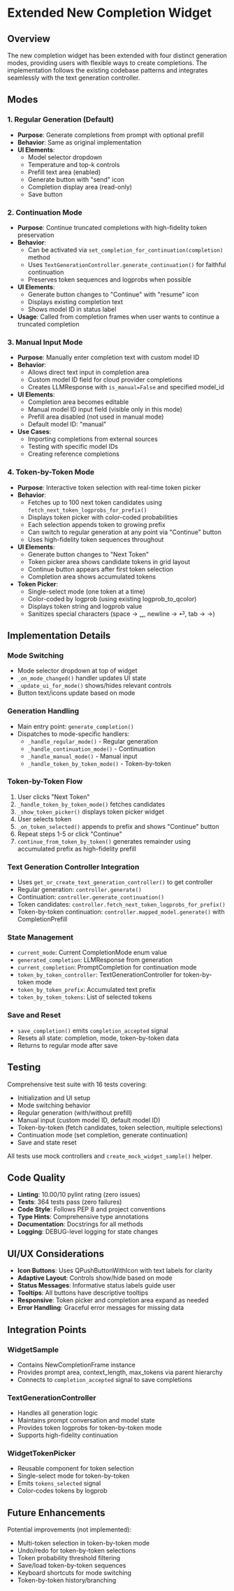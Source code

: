 # Extended New Completion Widget

## Overview

The new completion widget has been extended with four distinct generation modes, providing users with flexible ways to create completions. The implementation follows the existing codebase patterns and integrates seamlessly with the text generation controller.

## Modes

### 1. Regular Generation (Default)
- **Purpose**: Generate completions from prompt with optional prefill
- **Behavior**: Same as original implementation
- **UI Elements**:
  - Model selector dropdown
  - Temperature and top-k controls
  - Prefill text area (enabled)
  - Generate button with "send" icon
  - Completion display area (read-only)
  - Save button

### 2. Continuation Mode
- **Purpose**: Continue truncated completions with high-fidelity token preservation
- **Behavior**: 
  - Can be activated via `set_completion_for_continuation(completion)` method
  - Uses `TextGenerationController.generate_continuation()` for faithful continuation
  - Preserves token sequences and logprobs when possible
- **UI Elements**:
  - Generate button changes to "Continue" with "resume" icon
  - Displays existing completion text
  - Shows model ID in status label
- **Usage**: Called from completion frames when user wants to continue a truncated completion

### 3. Manual Input Mode
- **Purpose**: Manually enter completion text with custom model ID
- **Behavior**:
  - Allows direct text input in completion area
  - Custom model ID field for cloud provider completions
  - Creates LLMResponse with `is_manual=False` and specified model_id
- **UI Elements**:
  - Completion area becomes editable
  - Manual model ID input field (visible only in this mode)
  - Prefill area disabled (not used in manual mode)
  - Default model ID: "manual"
- **Use Cases**: 
  - Importing completions from external sources
  - Testing with specific model IDs
  - Creating reference completions

### 4. Token-by-Token Mode
- **Purpose**: Interactive token selection with real-time token picker
- **Behavior**:
  - Fetches up to 100 next token candidates using `fetch_next_token_logprobs_for_prefix()`
  - Displays token picker with color-coded probabilities
  - Each selection appends token to growing prefix
  - Can switch to regular generation at any point via "Continue" button
  - Uses high-fidelity token sequences throughout
- **UI Elements**:
  - Generate button changes to "Next Token"
  - Token picker area shows candidate tokens in grid layout
  - Continue button appears after first token selection
  - Completion area shows accumulated tokens
- **Token Picker**:
  - Single-select mode (one token at a time)
  - Color-coded by logprob (using existing logprob_to_qcolor)
  - Displays token string and logprob value
  - Sanitizes special characters (space → ␣, newline → ⏎, tab → →)

## Implementation Details

### Mode Switching
- Mode selector dropdown at top of widget
- `_on_mode_changed()` handler updates UI state
- `_update_ui_for_mode()` shows/hides relevant controls
- Button text/icons update based on mode

### Generation Handling
- Main entry point: `generate_completion()`
- Dispatches to mode-specific handlers:
  - `_handle_regular_mode()` - Regular generation
  - `_handle_continuation_mode()` - Continuation
  - `_handle_manual_mode()` - Manual input
  - `_handle_token_by_token_mode()` - Token-by-token

### Token-by-Token Flow
1. User clicks "Next Token"
2. `_handle_token_by_token_mode()` fetches candidates
3. `_show_token_picker()` displays token picker widget
4. User selects token
5. `_on_token_selected()` appends to prefix and shows "Continue" button
6. Repeat steps 1-5 or click "Continue"
7. `continue_from_token_by_token()` generates remainder using accumulated prefix as high-fidelity prefill

### Text Generation Controller Integration
- Uses `get_or_create_text_generation_controller()` to get controller
- Regular generation: `controller.generate()`
- Continuation: `controller.generate_continuation()`
- Token candidates: `controller.fetch_next_token_logprobs_for_prefix()`
- Token-by-token continuation: `controller.mapped_model.generate()` with CompletionPrefill

### State Management
- `current_mode`: Current CompletionMode enum value
- `generated_completion`: LLMResponse from generation
- `current_completion`: PromptCompletion for continuation mode
- `token_by_token_controller`: TextGenerationController for token-by-token mode
- `token_by_token_prefix`: Accumulated text prefix
- `token_by_token_tokens`: List of selected tokens

### Save and Reset
- `save_completion()` emits `completion_accepted` signal
- Resets all state: completion, mode, token-by-token data
- Returns to regular mode after save

## Testing

Comprehensive test suite with 16 tests covering:
- Initialization and UI setup
- Mode switching behavior
- Regular generation (with/without prefill)
- Manual input (custom model ID, default model ID)
- Token-by-token (fetch candidates, token selection, multiple selections)
- Continuation mode (set completion, generate continuation)
- Save and state reset

All tests use mock controllers and `create_mock_widget_sample()` helper.

## Code Quality

- **Linting**: 10.00/10 pylint rating (zero issues)
- **Tests**: 364 tests pass (zero failures)
- **Code Style**: Follows PEP 8 and project conventions
- **Type Hints**: Comprehensive type annotations
- **Documentation**: Docstrings for all methods
- **Logging**: DEBUG-level logging for state changes

## UI/UX Considerations

- **Icon Buttons**: Uses QPushButtonWithIcon with text labels for clarity
- **Adaptive Layout**: Controls show/hide based on mode
- **Status Messages**: Informative status labels guide user
- **Tooltips**: All buttons have descriptive tooltips
- **Responsive**: Token picker and completion area expand as needed
- **Error Handling**: Graceful error messages for missing data

## Integration Points

### WidgetSample
- Contains NewCompletionFrame instance
- Provides prompt area, context_length, max_tokens via parent hierarchy
- Connects to `completion_accepted` signal to save completions

### TextGenerationController
- Handles all generation logic
- Maintains prompt conversation and model state
- Provides token logprobs for token-by-token mode
- Supports high-fidelity continuation

### WidgetTokenPicker
- Reusable component for token selection
- Single-select mode for token-by-token
- Emits `tokens_selected` signal
- Color-codes tokens by logprob

## Future Enhancements

Potential improvements (not implemented):
- Multi-token selection in token-by-token mode
- Undo/redo for token-by-token selections
- Token probability threshold filtering
- Save/load token-by-token sequences
- Keyboard shortcuts for mode switching
- Token-by-token history/branching
